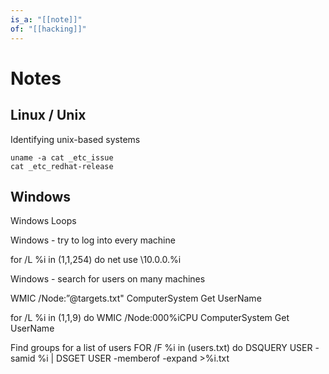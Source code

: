 ```yaml
---
is_a: "[[note]]"
of: "[[hacking]]"
---
```

# Notes
## Linux / Unix
Identifying unix-based systems
```
uname -a cat _etc_issue
cat _etc_redhat-release
```

## Windows
Windows Loops

Windows - try to log into every machine

for /L %i in (1,1,254) do net use \\10.0.0.%i

Windows - search for users on many machines

WMIC /Node:”@targets.txt" ComputerSystem Get UserName

for /L %i in (1,1,9) do WMIC /Node:000%iCPU ComputerSystem Get UserName

Find groups for a list of users
FOR /F %i in (users.txt) do DSQUERY USER -samid %i | DSGET USER -memberof -expand >%i.txt
